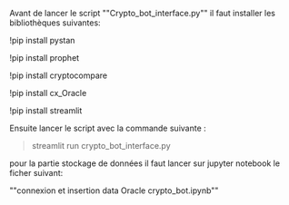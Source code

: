 Avant de lancer le script ""Crypto_bot_interface.py"" il faut installer les bibliothèques suivantes:

!pip install pystan

!pip install prophet

!pip install cryptocompare

!pip install cx_Oracle

!pip install streamlit

Ensuite lancer le script avec la commande suivante :

> streamlit run crypto_bot_interface.py

pour la partie stockage de données il faut lancer sur jupyter notebook le ficher suivant:

""connexion et insertion data Oracle crypto_bot.ipynb""

